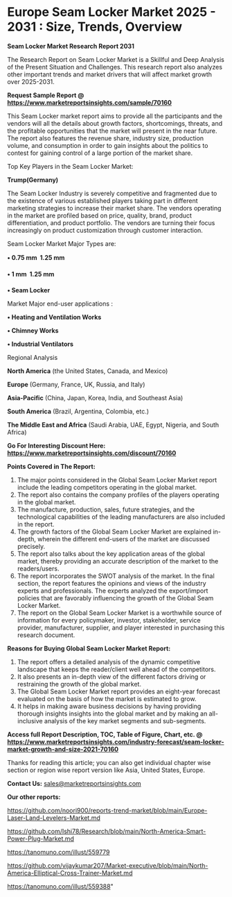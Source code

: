 # Europe Seam Locker Market 2025 - 2031 : Size, Trends, Overview

<strong>Seam Locker Market Research Report 2031</strong>

The Research Report on Seam Locker Market is a Skillful and Deep Analysis of the Present Situation and Challenges. This research report also analyzes other important trends and market drivers that will affect market growth over 2025-2031.

<strong>Request Sample Report @ <a href=https://www.marketreportsinsights.com/sample/70160>https://www.marketreportsinsights.com/sample/70160</a></strong>

This Seam Locker market report aims to provide all the participants and the vendors will all the details about growth factors, shortcomings, threats, and the profitable opportunities that the market will present in the near future. The report also features the revenue share, industry size, production volume, and consumption in order to gain insights about the politics to contest for gaining control of a large portion of the market share.

Top Key Players in the Seam Locker Market:

<strong>Trump(Germany)</strong>

The Seam Locker Industry is severely competitive and fragmented due to the existence of various established players taking part in different marketing strategies to increase their market share. The vendors operating in the market are profiled based on price, quality, brand, product differentiation, and product portfolio. The vendors are turning their focus increasingly on product customization through customer interaction.

Seam Locker Market Major Types are:

<strong>• 0.75 mm  1.25 mm

• 1 mm  1.25 mm

• Seam Locker</strong>

Market Major end-user applications :

<strong>• Heating and Ventilation Works

• Chimney Works

• Industrial Ventilators</strong>

Regional Analysis

</u><strong><b>North America</b></strong> (the United States, Canada, and Mexico)

<strong><b>Europe </b></strong>(Germany, France, UK, Russia, and Italy)

<strong><b>Asia-Pacific</b></strong> (China, Japan, Korea, India, and Southeast Asia)

<strong><b>South America</b></strong> (Brazil, Argentina, Colombia, etc.)

<strong><b>The Middle East and Africa</b></strong> (Saudi Arabia, UAE, Egypt, Nigeria, and South Africa)

<strong>Go For Interesting Discount Here: <a href=https://www.marketreportsinsights.com/discount/70160>https://www.marketreportsinsights.com/discount/70160</a></strong>

<strong>Points Covered in The Report:</strong>
<ol>
  <li>The major points considered in the Global Seam Locker Market report include the leading competitors operating in the global market.</li>
  <li>The report also contains the company profiles of the players operating in the global market.</li>
  <li>The manufacture, production, sales, future strategies, and the technological capabilities of the leading manufacturers are also included in the report.</li>
  <li>The growth factors of the Global Seam Locker Market are explained in-depth, wherein the different end-users of the market are discussed precisely.</li>
  <li>The report also talks about the key application areas of the global market, thereby providing an accurate description of the market to the readers/users.</li>
  <li>The report incorporates the SWOT analysis of the market. In the final section, the report features the opinions and views of the industry experts and professionals. The experts analyzed the export/import policies that are favorably influencing the growth of the Global Seam Locker Market.</li>
  <li>The report on the Global Seam Locker Market is a worthwhile source of information for every policymaker, investor, stakeholder, service provider, manufacturer, supplier, and player interested in purchasing this research document.</li>
</ol>
<strong>Reasons for Buying Global Seam Locker Market Report:</strong>

<ol>
  <li>The report offers a detailed analysis of the dynamic competitive landscape that keeps the reader/client well ahead of the competitors.</li>
  <li>It also presents an in-depth view of the different factors driving or restraining the growth of the global market.</li>
  <li>The Global Seam Locker Market report provides an eight-year forecast evaluated on the basis of how the market is estimated to grow.</li>
  <li>It helps in making aware business decisions by having providing thorough insights insights into the global market and by making an all-inclusive analysis of the key market segments and sub-segments.</li>
</ol>
<strong>Access full Report Description, TOC, Table of Figure, Chart, etc. @ <a href=https://www.marketreportsinsights.com/industry-forecast/seam-locker-market-growth-and-size-2021-70160>https://www.marketreportsinsights.com/industry-forecast/seam-locker-market-growth-and-size-2021-70160</a></strong>


Thanks for reading this article; you can also get individual chapter wise section or region wise report version like Asia, United States, Europe.

<strong>Contact Us:</strong>
sales@marketreportsinsights.com

<strong>Our other reports:</strong>

<a href=https://github.com/noori900/reports-trend-market/blob/main/Europe-Laser-Land-Levelers-Market.md>https://github.com/noori900/reports-trend-market/blob/main/Europe-Laser-Land-Levelers-Market.md</a>

<a href=https://github.com/Ishi78/Research/blob/main/North-America-Smart-Power-Plug-Market.md>https://github.com/Ishi78/Research/blob/main/North-America-Smart-Power-Plug-Market.md</a>

<a href=https://tanomuno.com/illust/559779>https://tanomuno.com/illust/559779</a>

<a href=https://github.com/vijaykumar207/Market-executive/blob/main/North-America-Elliptical-Cross-Trainer-Market.md>https://github.com/vijaykumar207/Market-executive/blob/main/North-America-Elliptical-Cross-Trainer-Market.md</a>

<a href=https://tanomuno.com/illust/559388>https://tanomuno.com/illust/559388</a>"
